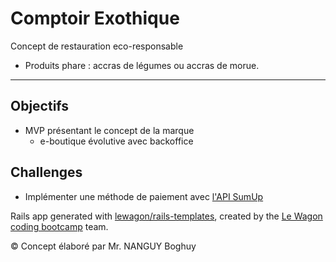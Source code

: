 # Comptoir Exothique
Concept de restauration eco-responsable
- Produits phare : accras de légumes ou accras de morue.





---
## Objectifs
- MVP présentant le concept de la marque
  - e-boutique évolutive avec backoffice

## Challenges
- Implémenter une méthode de paiement avec [l'API SumUp](https://developer.sumup.com/docs/api/sum-up-rest-api/)






Rails app generated with [lewagon/rails-templates](https://github.com/lewagon/rails-templates), created by the [Le Wagon coding bootcamp](https://www.lewagon.com) team.

© Concept élaboré par Mr. NANGUY Boghuy
